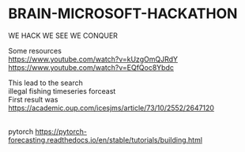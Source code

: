 # BRAIN-MICROSOFT-HACKATHON


WE HACK WE SEE WE CONQUER

Some resources <br>
https://www.youtube.com/watch?v=kUzgOmQJRdY <br> 
https://www.youtube.com/watch?v=EQfQoc8Ybdc <br>

This lead to the search 
<br>
illegal fishing timeseries forceast
<br>
First result was
<br>
https://academic.oup.com/icesjms/article/73/10/2552/2647120


<br> pytorch
https://pytorch-forecasting.readthedocs.io/en/stable/tutorials/building.html

